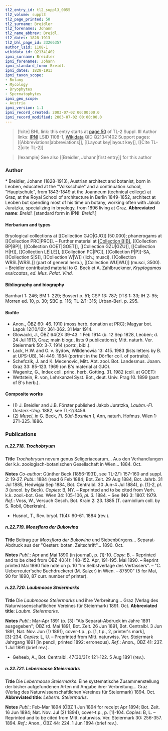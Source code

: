 ```yaml
---
tl2_entry_id: tl2_suppl3_0055
tl2_volume: suppl3
tl2_page_printed: 50
tl2_surname: Breidler
tl2_forenames: Johann
tl2_name_abbrev: Breidl.
tl2_dates: 1828-1913
tl2_bhl_page_id: 33266357
author_lsid: 1108-1
wikidata_id: Q21341402
ipni_surname: Breidler
ipni_forenames: Johann
ipni_standard_form: Breidl.
ipni_dates: 1828-1913
ipni_taxon_scope: 
- Botany
- Mycology
- Bryophytes
- Spermatophytes
ipni_geo_scope: 
- Austria
ipni_version: 1.1
ipni_record_created: 2003-07-02 00:00:00.0
ipni_record_modified: 2003-07-02 00:00:00.0
---
```


> [!cite] BHL link: this entry starts at [page 50](https://www.biodiversitylibrary.org/page/33266357) of TL-2 Suppl. III
> Author links: [IPNI](https://www.ipni.org/a/1108-1) LSID 1108-1, [Wikidata](https://www.wikidata.org/wiki/Q21341402) QID Q21341402
> Support pages: [[Abbreviations|abbreviations]], [[Layout key|layout key]], [[Cite TL-2|cite TL-2]]

> [!example] See also [[Breidler, Johann|first entry]] for this author

### Author

\* Breidler, Johann (1828-1913), Austrian architect and botanist, born in Leoben, educated at the "Volksschule" and a continuation school, "Hauptschule", from 1843-1849 at the Joanneum (technical college) at Graz, at the Royal School of architecture in Berlin 1849-1852, architect at Leoben but spending most of his time on botany, working often with Jakob Juratzka, specializing in bryology, from 1896 living at Graz. 
**Abbreviated name**: *Breidl.* \[standard form in IPNI: *Breidl.*\]

#### Herbarium and types

Bryological collections at [[Collection GJO|GJO]] (50.000); phanerogams at [[Collection PRC|PRC]]. – Further material at [[Collection B|B]](general), [[Collection BP|BP]], [[Collection GOET|GOET]], [[Collection GZU|GZU]], [[Collection H|H]], [[Collection LE|LE]], [[Collection PC|PC]], [[Collection P|P]]-SA, [[Collection S|S]], [[Collection W|W]] (lich.; musci), [[Collection WRSL|WRSL]] (part of general herb.), [[Collection WU|WU]] (musci, 3500). – Breidler contributed material to G. Beck et A. Zahlbruckmer, *Kryptogamas exsiccata*s, *ed. Mus. Palat. Vind.*

#### Bibliography and biography

Barnhart 1: 246; BM 1: 229; Bossert p. 51; CSP 13: 787; DTS 1: 33; IH 2: 95; Morren ed. 10, p. 30; SBC p. 116; TL-2/1: 315; Urban-Berl. p. 295.

#### Biofile

- Anon., ÖBZ 60: 46. 1910 (moss herb. donation at PRC); Magyar bot. Lapok 12(10/12): 361-362. 31 Mar 1914.
- Glowacki, J., ÖBZ 64(2): 39-43. 1 Feb 1914 (b. 12 Sep 1828, Leoben; d. 24 Jul 1913, Graz; main biogr., lists 9 publications); Mitt. naturh. Ver. Steiermark 50: 3-7. 1914 (portr., bibl.).
- Lack, H.W. and O. v. Sydow, Willdenowia 13: 415. 1983 (lists letters by B. at UPS-UB), 14: 449. 1984 (portrait in the Dörfler coll. of portraits).
- Schefczik, J. and K. Mecenovic, Mitt. Abt. zool. Bot. Landesmus. Joann. Graz 33: 85-123. 1969 (on B's material at GJO).
- Wagenitz, G., Index coll. princ. herb. Gotting. 31. 1982 (coll. at GOET):
- Wettstein, R. von, Lehrkanzel Syst. Bot., deut. Univ. Prag 10. 1899 (part of B's herb.).

#### Composite works

- (1) J. Breidler and J.B. Förster published Jakob Juratzka, *Laubm.-Fl. Oesterr.-Ung.* 1882, see TL-2/3456.
- (2) *Musci*, *in* G. Beck, *Fl. Süd-Bosnien 1*, Ann, naturh. Hofmus. Wien 1: 271-325. 1886.

### Publications

##### n.22.718. Trochobryum

**Title**
*Trochobryum* novum genus Seligeriacearum... Aus den Verhandlungen der k.k. zoologisch-botanischen Gesellschaft in Wien... 1884. Oct.

**Notes**
*Co-author*: Günther Beck (1856-1931), see TL-2/1: 157-160 and suppl. 2: 19-27.
*Publ*.: 1884 (read 6 Feb 1884; Bot. Zeit. 29 Aug 1884, Bot. Jahrb. 31 Jul 1885, Hedwigia Sep 1884, Bot. Centralbl. 30 Jun-4 Jul 1884), p. \[1\]-2, *pl. 3* (uncol. by Beck). *Copies*: B, NY.  – Reprinted and to be cited from Verh. k.k. zool.-bot. Ges. Wien 34: 105-106, *pl. 3.* 1884. – See ING 3: 1807. 1979.
*Ref*.: Voss, W., Versuch Gesch. Bot. Krain 2: 23. 1885 (T. carniolium coll. by S. Robil, Oberkrain).
- Husnot, T., Rev. bryol. 11(4): 60-61. 1884 (rev.).

##### n.22.719. Moosflora der Bukowina

**Title**
Beitrag zur *Moosflora der Bukowina* und Siebenbürgens... Separat-Abdruck aus der "Oesterr. botan. Zeitschrift"... 1890. Oct.

**Notes**
*Publ*.: Apr and Mai 1890 (in journal), p. \[1\]-10. *Copy*: B. – Reprinted and to be cited from ÖBZ 40(4): 148-152. Apr, 191-195. Mai 1890. – Reprint printed Mai 1890 fide note on p. 10 "Im Selbstverlage des Verfassers". – "C. Ueberreuter'sche Buchdruckerei (M. Salzer) in Wien. – 87590" (5 for Mai, 90 for 1890, 87 curr. number of printer).

##### n.22.720. Laubmoose Steiermarks

**Title**
Die *Laubmoose Steiermarks* und ihre Verbreitung... Graz (Verlag des Naturwissenschaftlichen Vereines für Steiermark) 1891. Oct.
**Abbreviated title**: *Laubm. Steiermarks*.

**Notes**
*Publ*.: Mar-Apr 1891 (p. \[3\]: "Als Separat-Abdruck im Jahre 1891 ausgegeben"; ÖBZ rd. Mai 1891, Bot. Zeit. 26 Jun 1891, Bot. Centralbl. 3 Jun 1891, Nat. Nov. Jun (1) 1891), cover-t.p., p. \[1, t.p., 2, printer's mark\], \[3\]-234. *Copies*: L, U. – Preprinted from Mitt. naturwiss. Ver. Steiermark Jahrgang 1891 \[in pencil; printed 1892: erroneous).
*Ref*.: Anon., ÖBZ 41: 237. 1 Jul 1891 (brief rev.).
- Geheeb, A., Bot. Centralbl. 47(30/31): 121-122. 5 Aug 1891 (rev.).

##### n.22.721. Lebermoose Steiermarks

**Title**
Die *Lebermoose Steiermarks*. Eine systematische Zusammenstellung der bisher aufgefundenen Arten mit Angabe ihrer Verbreitung... Graz (Verlag des Naturwissenschaftlichen Vereines für Steiermark) 1894. Oct.
**Abbreviated title**: *Leberm. Steiermarks*.

**Notes**
*Publ*.: Feb-Mar 1894 (ÖBZ 1 Jun 1894 for receipt Apr 1894; Bot. Zeit. 16 Jun 1894; Nat. Nov. Jul (2) 1894), cover-t.p., p. \[1\]-104. *Copies*: B, L. – Reprinted and to be cited from Mitt. naturwiss. Ver. Steiermark 30: 256-357. 1894.
*Ref*.: Anon., ÖBZ 44: 224. 1 Jun 1894 (brief rev.).

